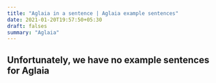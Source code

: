 ```yaml
---
title: "Aglaia in a sentence | Aglaia example sentences"
date: 2021-01-20T19:57:50+05:30
draft: falses
summary: "Aglaia"
---
```

## Unfortunately, we have no example sentences for Aglaia                 
